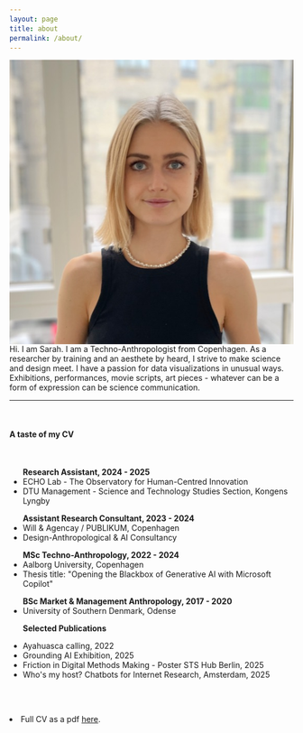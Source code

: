 ```yaml
---
layout: page
title: about
permalink: /about/
---
```


<img src="/img/SARAHIDPICTURE2.jpg" alt="Sarah ID" style="float:right" />

<br/>
Hi.
I am Sarah. 
I am a Techno-Anthropologist from Copenhagen. 
As a researcher by training and an aesthete by heard, I strive to make science and design meet. I have a passion for data visualizations in unusual ways.
Exhibitions, performances, movie scripts, art pieces - whatever can be a form of expression can be science communication.



<br/>

***
<br/>

<h4> A taste of my CV </h4>
<br/>

<ul>
<strong>Research Assistant, 2024 - 2025</strong>
<li> ECHO Lab - The Observatory for Human-Centred Innovation </li>
<li> DTU Management - Science and Technology Studies Section, Kongens Lyngby </li>
</ul>

<ul>
<strong>Assistant Research Consultant, 2023 - 2024</strong>
<li> Will & Agencay / PUBLIKUM, Copenhagen </li>
<li> Design-Anthropological & AI Consultancy </li>
</ul>


<ul>
<strong>MSc Techno-Anthropology, 2022 - 2024</strong>
<li> Aalborg University, Copenhagen </li>
<li>Thesis title: "Opening the Blackbox of Generative AI with Microsoft Copilot" </li>
</ul>

<ul>
<strong>BSc Market & Management Anthropology, 2017 - 2020</strong>
<li>University of Southern Denmark, Odense </li>
</ul>

<ul>
<strong>Selected Publications</strong>
</ul>

<ul>
<li>Ayahuasca calling, 2022</li>
<li>Grounding AI Exhibition, 2025 </li>
<li>Friction in Digital Methods Making - Poster STS Hub Berlin, 2025</li>
<li>Who's my host? Chatbots for Internet Research, Amsterdam, 2025</li>
</ul>



<br/><br/>
<li>Full CV as a pdf <a href="{{ site.baseurl }}/pdfs/Sarah Feldes-5.pdf">here</a>.</li>

<br/><br/>
